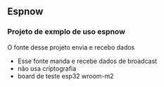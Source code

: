 ## Espnow

### Projeto de exmplo de uso espnow

O fonte desse projeto envia e recebo dados

- Esse fonte manda e recebe dados de broadcast
- não usa criptografia
- board de teste esp32 wroom-m2
